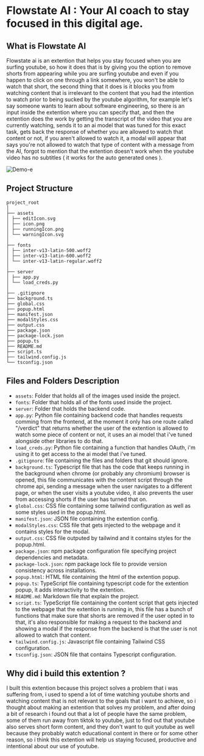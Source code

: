 # Flowstate AI : Your AI coach to stay focused in this digital age.

## What is Flowstate AI

Flowstate ai is an extention that helps you stay focused when you are surfing youtube, so how it does that
is by giving you the option to remove shorts from appearing while you are surfing youtube and even if you happen
to click on one through a link somewhere, you won't be able to watch that short, the second thing that it does
is it blocks you from watching content that is irrelevant to the content that you had the intention to watch prior to being sucked by the youtube algorithm, for example let's say someone wants to learn about software engineering, so there is an input inside the extention where you can specify that, and then the extention does the work by getting the transcript of the video that you are currently watching, sends it to an ai model that was tuned for this exact task, gets back the response of whether you are allowed to watch that content or not, if you aren't allowed to watch it, a modal will appear that says you're not allowed to watch that type of content with a message from the AI, forgot to mention that the extention doesn't work when the youtube video has no subtitles ( it works for the auto generated ones ).

![Demo-e](https://github.com/0XYoussefX0/Flowstate-AI/assets/151054138/48ed9533-7a50-453d-a549-8c480e638f93)

## Project Structure

```
project_root
│
├── assets
│ ├── editIcon.svg
│ ├── icon.png
│ ├── runningIcon.png
│ └── warningIcon.svg
│
├── fonts
│ ├── inter-v13-latin-500.woff2
│ ├── inter-v13-latin-600.woff2
│ └── inter-v13-latin-regular.woff2
│
├── server
│ ├── app.py
│ └── load_creds.py
│
├── .gitignore
├── background.ts
├── global.css
├── popup.html
├── manifest.json
├── modalStyles.css
├── output.css
├── package.json
├── package-lock.json
├── popup.ts
├── README.md
├── script.ts
├── tailwind.config.js
└── tsconfig.json
```

## Files and Folders Description

- `assets`: Folder that holds all of the images used inside the project.
- `fonts`: Folder that holds all of the fonts used inside the project.
- `server`: Folder that holds the backend code.
- `app.py`: Python file containing backend code that handles requests comming from the frontend, at the moment it only has one route called "/verdict" that returns whether the user of the extention is allowed to watch some piece of content or not, it uses an ai model that i've tuned alongside other libraries to do that.
- `load_creds.py`: Python file containing a function that handles OAuth, i'm using it to get access to the ai model that i've tuned.
- `.gitignore`: file containing the files and folders that git should ignore.
- `background.ts`: Typescript file that has the code that keeps running in the background when chrome (or probably any chromium) browser is opened, this file communicates with the content script through the chrome api, sending a message when the user navigates to a different page, or when the user visits a youtube video, it also prevents the user from accessing shorts if the user has turned that on.
- `global.css`: CSS file containing some tailwind configuration as well as some styles used in the popup.html.
- `manifest.json`: JSON file containing the extention config.
- `modalStyles.css`: CSS file that gets injected to the webpage and it contains styles for the modal.
- `output.css`: CSS file outputed by tailwind and it contains styles for the popup.html.
- `package.json`: npm package configuration file specifying project dependencies and metadata.
- `package-lock.json`: npm package lock file to provide version consistency across installations.
- `popup.html`: HTML file containing the html of the extention popup.
- `popup.ts`: TypeScript file containing typescript code for the extention popup, it adds interactivity to the extention.
- `README.md`: Markdown file that explain the project.
- `script.ts`: TypeScript file containing the content script that gets injected to the webpage that the extention is running in, this file has a bunch of functions that make sure that shorts are removed if the user opted in to that, it's also responsible for making a request to the backend and showing a modal if the response from the backend is that the user is not allowed to watch that content.
- `tailwind.config.js`: Javascript file containing Tailwind CSS configuration.
- `tsconfig.json`: JSON file that contains Typescript configuration.

## Why did i build this extention ?

I built this extention because this project solves a problem that i was suffering from, i used to spend a lot of time watching youtube shorts and watching content that is not relevant to the goals that i want to achieve, so i thought about making an extention that solves my problem, and after doing a bit of research i found out that a lot of people have the same problem, some of them run away from tiktok to youtube, just to find out that youtube also serves short form content, and they don't want to quit youtube as well because they probably watch educational content in there or for some other reason, so i think this extention will help us staying focused, productive and intentional about our use of youtube.
